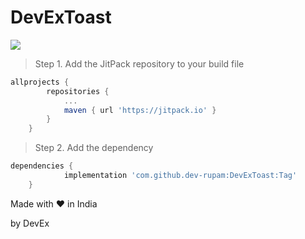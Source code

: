 # DevExToast

[![](https://jitpack.io/v/dev-rupam/DevExToast.svg)](https://jitpack.io/#dev-rupam/DevExToast)

> Step 1. Add the JitPack repository to your build file

```gradle
allprojects {
		repositories {
			...
			maven { url 'https://jitpack.io' }
		}
	}
  ```
  
  > Step 2. Add the dependency

```gradle
dependencies {
	        implementation 'com.github.dev-rupam:DevExToast:Tag'
	}
  ```

Made with :heart: in India

by DevEx
